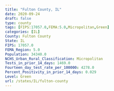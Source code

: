 ```yaml
---
title: "Fulton County, IL"
date: 2020-09-24
draft: false
type: county
tags: [FIPS:17057.0,FEMA:5.0,Micropolitan,Green]
categories: [IL]
County: Fulton County
State: IL
FIPS: 17057.0
FEMA_Region: 5.0
Population: 34340.0
NCHS_Urban_Rural_Classification: Micropolitan
Tests_in_prior_14_days: 1469.0
Fourteen_day_test_rate_per_100000: 4278.0
Percent_Positivity_in_prior_14_days: 0.029
Level: Green
url: /states/IL/fulton-county
---
```



